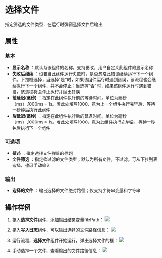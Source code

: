 # 选择文件

指定筛选的文件类型，在运行时弹窗选择文件后输出

## 属性

### 基本

- **显示名称** ：默认为该组件的名称。支持更改，用户自定义此组件的显示名称
- **失败后继续** ：设置当此组件运行失败时，是否忽略此错误继续运行下一个组件。下拉框选择，当选择"是"时，如果该组件运行时遇到错误，该流程也会继续执行下一个组件，并不会停止；当选择"否"时，如果该组件运行时遇到错误，该流程将会停止执行并抛出错误
- **前延迟(毫秒)** ：指定在此组件执行前的等待时间。单位为毫秒（ms）,1000ms = 1s。若此处填写1000，意为上一个组件执行完毕后，等待一秒钟后执行此组件
- **后延迟(毫秒)** ：指定在此组件执行后的延迟时间。单位为毫秒（ms）,1000ms = 1s。若此处填写1000，意为此组件执行完毕后，等待一秒钟后执行下一个组件

### 可选项

- **描述** ：指定选择文件弹窗的标题
- **文件筛选** ：指定欲过滤的文件类型；默认为所有文件，不过滤。可从下拉列表选择，也可手动输入

### 输出

- **选择的文件** ：输出选择的文件绝对路径；仅支持字符串变量和字符串

## 操作样例

1. 拖入**选择文件**组件，添加输出结果变量filePath：
![](https://docimages.blob.core.chinacloudapi.cn/images/Activities/selectFile-1.png)

2. 拖入**写入日志**组件，可以输出选择的文件路径信息：
![](https://docimages.blob.core.chinacloudapi.cn/images/Activities/selectFile-2.png)

3. 运行流程，**选择文件**组件开始运行，弹出选择文件的框：
![](https://docimages.blob.core.chinacloudapi.cn/images/Activities/selectFile-3.png)

4. 手动选择一个文件，查看输出的文件路径信息：
![](https://docimages.blob.core.chinacloudapi.cn/images/Activities/selectFile-4.png)
